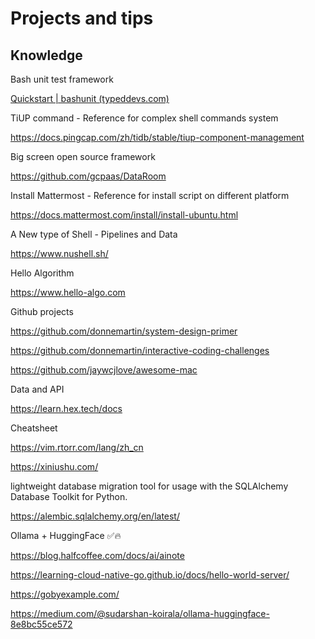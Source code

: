 # Projects and tips



## Knowledge

Bash unit test framework

[Quickstart | bashunit (typeddevs.com)](https://bashunit.typeddevs.com/quickstart)



TiUP command - Reference for complex shell commands system

https://docs.pingcap.com/zh/tidb/stable/tiup-component-management



Big screen open source framework

https://github.com/gcpaas/DataRoom



Install Mattermost - Reference for install script on different platform

https://docs.mattermost.com/install/install-ubuntu.html



A New type of Shell - Pipelines and Data

https://www.nushell.sh/



Hello Algorithm

https://www.hello-algo.com



Github projects

https://github.com/donnemartin/system-design-primer

https://github.com/donnemartin/interactive-coding-challenges

https://github.com/jaywcjlove/awesome-mac



Data and API

https://learn.hex.tech/docs


Cheatsheet

https://vim.rtorr.com/lang/zh_cn

https://xiniushu.com/



lightweight database migration tool for usage with the SQLAlchemy Database Toolkit for Python.

https://alembic.sqlalchemy.org/en/latest/


Ollama + HuggingFace ✅🔥


https://blog.halfcoffee.com/docs/ai/ainote

https://learning-cloud-native-go.github.io/docs/hello-world-server/

https://gobyexample.com/

https://medium.com/@sudarshan-koirala/ollama-huggingface-8e8bc55ce572





